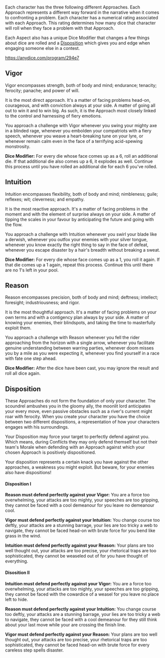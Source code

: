 Each character has the three following different Approaches. Each Approach represents a different way forward in the narrative when it comes to confronting a problem. Each character has a numerical rating associated with each Approach. This rating determines how many dice that character will roll when they face a problem with that Approach.

Each Aspect also has a unique Dice Modifier that changes a few things about dice are rolled and a [Disposition](#Disposition) which gives you and edge when engaging someone else in a contest.	

https://anydice.com/program/294e7




## Vigor

Vigor encompasses strength, both of body and mind; endurance; tenacity; ferocity; panache; and power of will.

It is the most direct approach. It's a matter of facing problems head-on, courageous, and with conviction always at your side. A matter of going all out to win it and to win big. As such, it is the Approach most closely linked to the control and harnessing of fiery emotions.

You approach a challenge with Vigor whenever you swing your mighty axe in a blinded rage, whenever you embolden your compatriots with a fiery speech, whenever you weave a heart-breaking tune on your lyre, or whenever remain calm even in the face of a terrifying acid-spewing monstrosity.

**Dice Modifier:** For every die whose face comes up as a 6, roll an additional die. If that additional die also comes up a 6, it explodes as well. Continue this process until you have rolled an additional die for each 6 you've rolled.




## Intuition

Intuition encompasses flexibility, both of body and mind; nimbleness; guile; reflexes; wit; cleverness; and empathy.

It is the most reactive approach. It's a matter of facing problems in the moment and with the element of surprise always on your side. A matter of tipping the scales in your favour by anticipating the future and going with the flow.

You approach a challenge with Intuition whenever you swirl your blade like a derwish, whenever you outfox your enemies with your silver tongue, whenever you know exactly the right thing to say in the face of defeat, whenever you escape disaster by a hair's breadth without breaking a sweat.

**Dice Modifier:** For every die whose face comes up as a 1, you roll it again. If that die comes up a 1 again, repeat this process. Continue this until there are no 1's left in your pool.




## Reason

Reason encompasses precision, both of body and mind; deftness; intellect; foresight; industriousness; and rigor.

It is the most thoughtful approach. It's a matter of facing problems on your own terms and with a contigency plan always by your side. A matter of knowing your enemies, their blindspots, and taking the time to masterfully exploit them.

You approach a challenge with Reason whenever you fell the rider approaching from the horizon with a single arrow, whenever you facilitate genuine understanding between warring parties, whenever doom misses you by a mile as you were expecting it, whenever you find yourself in a race with fate one step ahead.	

**Dice Modifier:** After the dice have been cast, you may ignore the result and roll all dice again.




## Disposition

These Approaches do not form the foundation of only your character. The scoundrel ambushes you in the gloomy ally, the moonlit lord anticipates your every move, even passive obstacles such as a river's current might roar with ferocity. When you create your character you have the choice between two different dispositions, a representation of how your characters engages with his surroundings.

Your Disposition may force your target to perfectly defend against you. Which means, during Conflicts they may only defend themself but not their team's Morale when defending with an Approach against which your chosen Approach is positively dispositioned.

Your disposition represents a certain knack you have against the other approaches, a weakness you might exploit. But beware, for your enemies also have dispositions!

#### Disposition I

**Reason must defend perfectly against your Vigor:** You are a force too overwhelming, your attacks are too mighty, your speeches are too gripping, they cannot be faced with a cool demeanour for you leave no demeanour cool.

**Vigor must defend perfectly against your Intuition:** You change course too deftly, your attacks are a stunning barrage, your lies are too tricky a web to navigate, they cannot be faced head-on with brute force for you bend like grass in the wind.

**Intuition must defend perfectly against your Reason:** Your plans are too well thought out, your attacks are too precise, your rhetorical traps are too sophisticated, they cannot be weaseled out of for you have thought of everything.

#### Disosition II

**Intuition must defend perfectly against your Vigor:** You are a force too overwhelming, your attacks are too mighty, your speeches are too gripping, they cannot be faced with the cowardice of a weasel for you leave no place left to hide.

**Reason must defend perfectly against your Intuition:** You change course too deftly, your attacks are a stunning barrage, your lies are too tricky a web to navigate, they cannot be faced with a cool demeanour for they still think about your last move while your are crossing the finish line.

**Vigor must defend perfectly against your Reason:** Your plans are too well thought out, your attacks are too precise, your rhetorical traps are too sophisticated, they cannot be faced head-on with brute force for every careless step spells disaster.